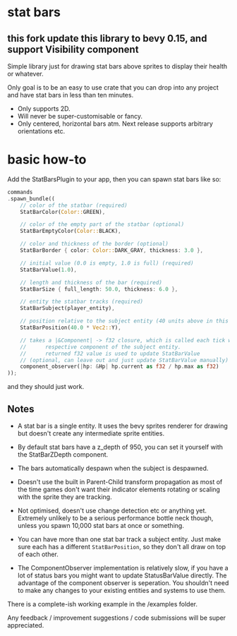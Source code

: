 # stat bars

## this fork update this library to bevy 0.15, and support Visibility component

Simple library just for drawing stat bars
above sprites to display their health
or whatever.

Only goal is to be an easy to use crate that
you can drop into any project and have stat bars
in less than ten minutes.

- Only supports 2D.
- Will never be super-customisable or fancy.
- Only centered, horizontal bars atm.
  Next release supports arbitrary orientations etc.

# basic how-to

Add the StatBarsPlugin to your app,
then you can spawn stat bars like so:

```rust
commands
.spawn_bundle((
    // color of the statbar (required)
    StatBarColor(Color::GREEN),

    // color of the empty part of the statbar (optional)
    StatBarEmptyColor(Color::BLACK),

    // color and thickness of the border (optional)
    StatBarBorder { color: Color::DARK_GRAY, thickness: 3.0 },

    // initial value (0.0 is empty, 1.0 is full) (required)
    StatBarValue(1.0),

    // length and thickness of the bar (required)
    StatBarSize { full_length: 50.0, thickness: 6.0 },

    // entity the statbar tracks (required)
    StatBarSubject(player_entity),

    // position relative to the subject entity (40 units above in this case) (optional)
    StatBarPosition(40.0 * Vec2::Y),

    // takes a |&Component| -> f32 closure, which is called each tick with the
    //      respective component of the subject entity.
    //      returned f32 value is used to update StatBarValue
    // (optional, can leave out and just update StatBarValue manually)
    component_observer(|hp: &Hp| hp.current as f32 / hp.max as f32)
));
```

and they should just work.

## Notes

- A stat bar is a single entity. It uses the bevy
  sprites renderer for drawing but doesn't create any
  intermediate sprite entities.

- By default stat bars have a z_depth of 950, you
  can set it yourself with the StatBarZDepth component.

- The bars automatically despawn when the subject is despawned.

- Doesn't use the built in Parent-Child transform propagation as
  most of the time games don't want their indicator elements rotating
  or scaling with the sprite they are tracking.

- Not optimised, doesn't use change detection etc or anything yet.
  Extremely unlikely to be a serious performance bottle neck though, unless you spawn
  10,000 stat bars at once or something.

- You can have more than one stat bar track a subject entity. Just make sure each has a different `StatBarPosition`, so they don't all draw on top of each other.

- The ComponentObserver implementation is relatively slow, if you have a lot of status bars you might want to update StatusBarValue directly.
  The advantage of the component observer is seperation. You shouldn't need to make any changes to your existing entities and systems to use them.

There is a complete-ish working example in the /examples folder.

Any feedback / improvement suggestions / code submissions will be super appreciated.
